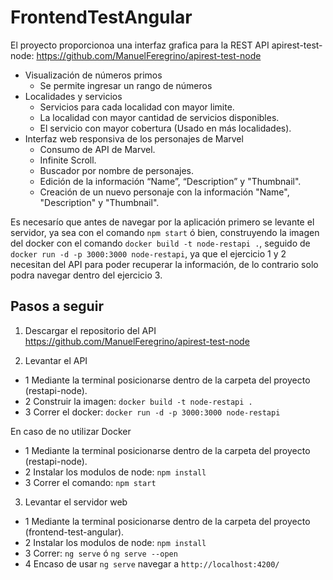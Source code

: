 # FrontendTestAngular

El proyecto proporcionoa una interfaz grafica para la REST API apirest-test-node:
https://github.com/ManuelFeregrino/apirest-test-node

* Visualización de números primos
  * Se permite ingresar un rango de números  
* Localidades y servicios
  * Servicios para cada localidad con mayor limite.
  * La localidad con mayor cantidad de servicios disponibles.
  * El servicio con mayor cobertura (Usado en más localidades).
* Interfaz web responsiva de los personajes de Marvel
  * Consumo de API de Marvel.
  * Infinite Scroll.
  * Buscador por nombre de personajes.
  * Edición de la información “Name”, “Description” y "Thumbnail".
  * Creación de un nuevo personaje con la información "Name", "Description" y "Thumbnail".

Es necesarío que antes de navegar por la aplicación primero se levante el servidor, ya sea con el comando `npm start` ó bien, construyendo la imagen del docker con el comando `docker build -t node-restapi .`, seguido de `docker run -d -p 3000:3000 node-restapi`, ya que el ejercicio 1 y 2 necesitan del API para poder recuperar la información, de lo contrario solo podra navegar dentro del ejercicio 3.

## Pasos a seguir

1. Descargar el repositorio del API https://github.com/ManuelFeregrino/apirest-test-node

2. Levantar el API
  * 1 Mediante la terminal posicionarse dentro de la carpeta del proyecto (restapi-node).
  * 2 Construir la imagen: `docker build -t node-restapi .`
  * 3 Correr el docker: `docker run -d -p 3000:3000 node-restapi`
  
 En caso de no utilizar Docker
  * 1 Mediante la terminal posicionarse dentro de la carpeta del proyecto (restapi-node).
  * 2 Instalar los modulos de node: `npm install`
  * 3 Correr el comando: `npm start`

3. Levantar el servidor web
  * 1 Mediante la terminal posicionarse dentro de la carpeta del proyecto (frontend-test-angular).
  * 2 Instalar los modulos de node: `npm install`
  * 3 Correr: `ng serve` ó `ng serve --open`
  * 4 Encaso de usar `ng serve` navegar a `http://localhost:4200/`
